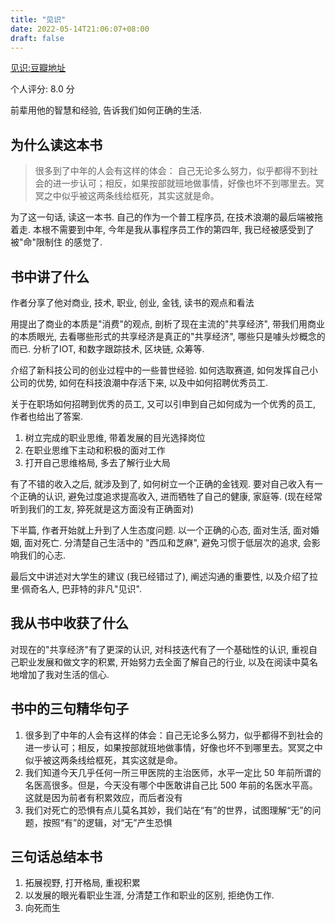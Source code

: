 ```yaml
---
title: "见识"
date: 2022-05-14T21:06:07+08:00
draft: false
---
```


[见识:豆瓣地址](https://book.douban.com/subject/27167992/)

个人评分: 8.0 分

前辈用他的智慧和经验, 告诉我们如何正确的生活. 

## 为什么读这本书

> 很多到了中年的人会有这样的体会： 自己无论多么努力，似乎都得不到社会的进一步认可；相反，如果按部就班地做事情，好像也坏不到哪里去。冥冥之中似乎被这两条线给框死，其实这就是命。

为了这一句话, 读这一本书. 自己的作为一个普工程序员, 在技术浪潮的最后端被拖着走. 本根不需要到中年, 今年是我从事程序员工作的第四年, 我已经被感受到了被"命"限制住 的感觉了. 


## 书中讲了什么

作者分享了他对商业, 技术, 职业, 创业, 金钱, 读书的观点和看法

用提出了商业的本质是"消费"的观点, 剖析了现在主流的"共享经济", 带我们用商业的本质眼光, 去看哪些形式的共享经济是真正的"共享经济", 哪些只是噱头炒概念的而已. 分析了IOT, 和数字跟踪技术, 区块链, 众筹等. 

介绍了新科技公司的创业过程中的一些普世经验. 如何选取赛道, 如何发挥自己小公司的优势, 如何在科技浪潮中存活下来, 以及中如何招聘优秀员工. 

关于在职场如何招聘到优秀的员工, 又可以引申到自己如何成为一个优秀的员工, 作者也给出了答案. 

1. 树立完成的职业思维, 带着发展的目光选择岗位
2. 在职业思维下主动和积极的面对工作
3. 打开自己思维格局, 多去了解行业大局

有了不错的收入之后, 就涉及到了, 如何树立一个正确的金钱观. 要对自己收入有一个正确的认识, 避免过度追求提高收入, 进而牺牲了自己的健康, 家庭等. (现在经常听到我们的工友, 猝死就是这方面没有正确面对)

下半篇, 作者开始就上升到了人生态度问题. 以一个正确的心态, 面对生活, 面对婚姻, 面对死亡. 分清楚自己生活中的 "西瓜和芝麻", 避免习惯于低层次的追求, 会影响我们的心志.  

最后文中讲述对大学生的建议 (我已经错过了), 阐述沟通的重要性, 以及介绍了拉里·佩奇名人, 巴菲特的非凡"见识". 


## 我从书中收获了什么

对现在的"共享经济"有了更深的认识, 对科技迭代有了一个基础性的认识, 重视自己职业发展和做文字的积累, 开始努力去全面了解自己的行业, 以及在阅读中莫名地增加了我对生活的信心.
    
	
## 书中的三句精华句子
1. 很多到了中年的人会有这样的体会：自己无论多么努力，似乎都得不到社会的进一步认可；相反，如果按部就班地做事情，好像也坏不到哪里去。冥冥之中似乎被这两条线给框死，其实这就是命。
2. 我们知道今天几乎任何一所三甲医院的主治医师，水平一定比 50 年前所谓的名医高很多。但是，今天没有哪个中医敢讲自己比 500 年前的名医水平高。这就是因为前者有积累效应，而后者没有
3. 我们对死亡的恐惧有点儿莫名其妙，我们站在“有”的世界，试图理解“无”的问题，按照“有”的逻辑，对“无”产生恐惧

    
## 三句话总结本书

1. 拓展视野, 打开格局, 重视积累
2. 以发展的眼光看职业生涯, 分清楚工作和职业的区别, 拒绝伪工作.
3. 向死而生

